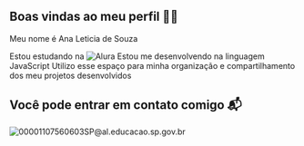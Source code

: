 ## Boas vindas ao meu perfil 🖤🖤
Meu nome é Ana Leticia de Souza

Estou estudando na ![Alura](https://alura.valeonetworks.com/)
Estou me desenvolvendo na linguagem JavaScript
Utilizo esse espaço para minha organização e compartilhamento dos meu projetos desenvolvidos

## Você pode entrar em contato comigo 📬
![00001107560603SP@al.educacao.sp.gov.br](00001107560603SP@al.educacao.sp.gov.br)
